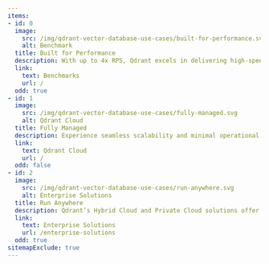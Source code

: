 ```yaml
---
items:
- id: 0
  image:
    src: /img/qdrant-vector-database-use-cases/built-for-performance.svg
    alt: Benchmark
  title: Built for Performance
  description: With up to 4x RPS, Qdrant excels in delivering high-speed, efficient data processing, setting new benchmarks in vector database performance.
  link:
    text: Benchmarks
    url: /
  odd: true
- id: 1
  image:
    src: /img/qdrant-vector-database-use-cases/fully-managed.svg
    alt: Qdrant Cloud
  title: Fully Managed
  description: Experience seamless scalability and minimal operational overhead with Qdrant Cloud, designed for ease-of-use and reliability.
  link:
    text: Qdrant Cloud
    url: /
  odd: false
- id: 2
  image:
    src: /img/qdrant-vector-database-use-cases/run-anywhere.svg
    alt: Enterprise Solutions
  title: Run Anywhere
  description: Qdrant’s Hybrid Cloud and Private Cloud solutions offer flexible deployment options for top-tier data protection.
  link:
    text: Enterprise Solutions
    url: /enterprise-solutions
  odd: true
sitemapExclude: true
---
```

